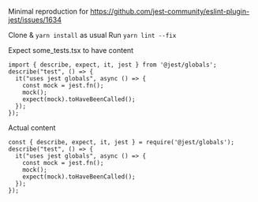 Minimal reproduction for https://github.com/jest-community/eslint-plugin-jest/issues/1634

Clone & `yarn install` as usual
Run `yarn lint --fix`

Expect some_tests.tsx to have content

```
import { describe, expect, it, jest } from '@jest/globals';
describe("test", () => {
  it("uses jest globals", async () => {
    const mock = jest.fn();
    mock();
    expect(mock).toHaveBeenCalled();
  });
});
```

Actual content

```
const { describe, expect, it, jest } = require('@jest/globals');
describe("test", () => {
  it("uses jest globals", async () => {
    const mock = jest.fn();
    mock();
    expect(mock).toHaveBeenCalled();
  });
});
```
